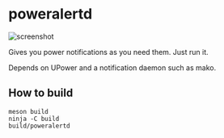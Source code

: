 # poweralertd

![screenshot](https://git.sr.ht/~kennylevinsen/poweralertd/blob/master/assets/screenshot.jpg)

Gives you power notifications as you need them. Just run it.

Depends on UPower and a notification daemon such as mako.

## How to build

```
meson build
ninja -C build
build/poweralertd
```